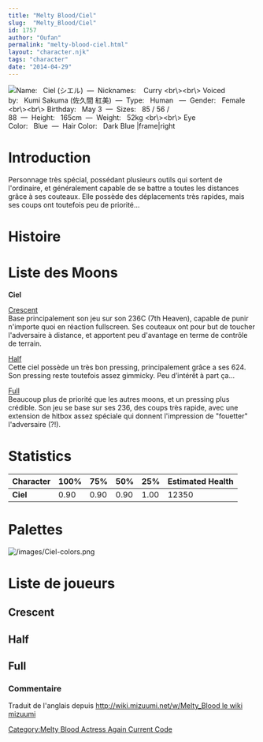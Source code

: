 ```yaml
---
title: "Melty Blood/Ciel"
slug:  "Melty_Blood/Ciel"
id: 1757
author: "Oufan"
permalink: "melty-blood-ciel.html"
layout: "character.njk"
tags: "character"
date: "2014-04-29"
---
```


![ **Name:**   Ciel (シエル)  —  **Nicknames:**    Curry
\<br\\\>\<br\\\> **Voiced by:**   Kumi Sakuma (佐久間
紅美)  —  **Type:**   Human   —  **Gender:**   Female \<br\\\>\<br\\\>
**Birthday:**   May 3  —  **Sizes:**   85 / 56 /
88  —  **Height:**   165cm  —  **Weight:**   52kg \<br\\\>\<br\\\> **Eye
Color:**   Blue  —  **Hair Color:**   Dark Blue
\|frame\|right](/images/Ciel0.png " Name:   Ciel (シエル)  —  Nicknames:    Curry <br\><br\> Voiced by:   Kumi Sakuma (佐久間 紅美)  —  Type:   Human   —  Gender:   Female <br\><br\> Birthday:   May 3  —  Sizes:   85 / 56 / 88  —  Height:   165cm  —  Weight:   52kg <br\><br\> Eye Color:   Blue  —  Hair Color:   Dark Blue |frame|right")

# Introduction

Personnage très spécial, possédant plusieurs outils qui sortent de
l'ordinaire, et généralement capable de se battre a toutes les distances
grâce à ses couteaux. Elle possède des déplacements très rapides, mais
ses coups ont toutefois peu de priorité...

# Histoire

# Liste des Moons

**Ciel**

[Crescent](Melty_Blood/Ciel/Crescent_Moon "wikilink")  
Base principalement son jeu sur son 236C (7th Heaven), capable de punir
n'importe quoi en réaction fullscreen. Ses couteaux ont pour but de
toucher l'adversaire à distance, et apportent peu d'avantage en terme de
contrôle de terrain.

[Half](Melty_Blood/Ciel/Half_Moon "wikilink")  
Cette ciel possède un très bon pressing, principalement grâce a ses 624.
Son pressing reste toutefois assez gimmicky. Peu d’intérêt à part ça...

[Full](Melty_Blood/Ciel/Full_Moon "wikilink")  
Beaucoup plus de priorité que les autres moons, et un pressing plus
crédible. Son jeu se base sur ses 236, des coups très rapide, avec une
extension de hitbox assez spéciale qui donnent l'impression de
"fouetter" l'adversaire (?!).

# Statistics

| Character | 100% | 75%  | 50%  | 25%  | Estimated Health |
|-----------|------|------|------|------|------------------|
| **Ciel**  | 0.90 | 0.90 | 0.90 | 1.00 | 12350            |

# Palettes

![](/images/Ciel-colors.png "/images/Ciel-colors.png")

# Liste de joueurs

## Crescent

## Half

## Full

### Commentaire

Traduit de l'anglais depuis [http://wiki.mizuumi.net/w/Melty_Blood le
wiki
mizuumi](http://wiki.mizuumi.net/w/Melty_Blood_le_wiki_mizuumi "wikilink")

[Category:Melty Blood Actress Again Current
Code](Category:Melty_Blood_Actress_Again_Current_Code "wikilink")

